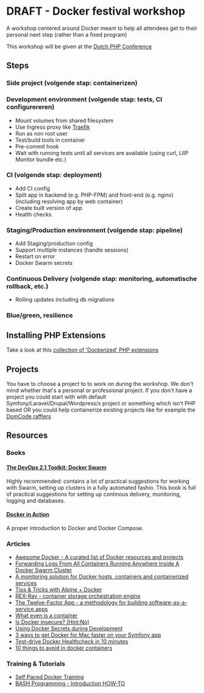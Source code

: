 # DRAFT - Docker festival workshop
A workshop centered around Docker meant to help all attendees get to their personal next step (rather than a fixed program)

This workshop will be given at the [Dutch PHP Conference](https://www.phpconference.nl/)

## Steps

### Side project (volgende stap: containerizen)
### Development environment (volgende stap: tests, CI configurereren)
- Mount volumes from shared filesystem
- Use Ingress proxy like [Traefik](http://lucasvanlierop.nl/blog/2017/06/25/accessing-your-docker-app-via-a-domain-name-using-traefik/)
- Run as non root user
- Test/build tools in container
- Pre-commit hook
- Wait with running tests until all services are available (using curl, LIIP Monitor bundle etc.)
### CI (volgende stap: deployment)
- Add CI config
- Split app in backend (e.g. PHP-FPM) and front-end (e.g. nginx) (including resolving app by web container)  
- Create built version of app
- Health checks

### Staging/Production environment (volgende stap: pipeline)
- Add Staging/production config
- Support multiple instances (handle sessions)
- Restart on error
- Docker Swarm secrets

### Continuous Delivery (volgende stap: monitoring, automatische rollback, etc.)
- Rolling updates including db migrations

### Blue/green, resilience

## Installing PHP Extensions
Take a look at this [collection of 'Dockerized' PHP extensions](https://github.com/lucasvanlierop/docker-php-extensions)

## Projects

You have to choose a project to to work on during the workshop. We don't mind whether that's a personal or professional project. If you don't have a project you could start with with default Symfony/Laravel/Drupal/Wordpress/x project or something which isn't PHP based OR you could help containerize existing projects like for example the [DomCode rafflers](https://travis-ci.org/domcode/rafflers/builds/240328946?utm_source=github_status&utm_medium=notification)

## Resources

### Books

#### [The DevOps 2.1 Toolkit: Docker Swarm](https://leanpub.com/the-devops-2-1-toolkit)
 
Highly recommended: contains a lot of practical suggestions for working with Swarm, setting up clusters in a fully automated fashio. This book is full of practical suggestions for setting up continous delivery, monitoring, logging and databases.

#### [Docker in Action](https://www.manning.com/books/docker-in-action)

A proper introduction to Docker and Docker Compose.

### Articles

- [Awesome Docker - A curated list of Docker resources and projects](https://github.com/veggiemonk/awesome-docker)
- [Forwarding Logs From All Containers Running Anywhere Inside A Docker Swarm Cluster](https://technologyconversations.com/2016/10/24/forwarding-logs-from-all-containers-running-anywhere-inside-a-docker-swarm-cluster/)
- [A monitoring solution for Docker hosts, containers and containerized services](https://stefanprodan.com/2016/a-monitoring-solution-for-docker-hosts-containers-and-containerized-services/)
- [Tips & Tricks with Alpine + Docker](http://blog.zot24.com/tips-tricks-with-alpine-docker/)
- [REX-Ray - container storage orchestration engine](https://rexray.codedellemc.com/)
- [The Twelve-Factor App - a methodology for building software-as-a-service apps](https://12factor.net/)
- [What even is a container](https://jvns.ca/blog/2016/10/10/what-even-is-a-container/)
- [Is Docker insecure? (Hint:No)](http://blog.wercker.com/docker-security-issues)
- [Using Docker Secrets during Development](https://blog.mikesir87.io/2017/05/using-docker-secrets-during-development/)
- [3 ways to get Docker for Mac faster on your Symfony app](http://blog.michaelperrin.fr/2017/04/14/docker-for-mac-on-a-symfony-app/)
- [Test-drive Docker Healthcheck in 10 minutes](https://blog.alexellis.io/test-drive-healthcheck/)
- [10 things to avoid in docker containers](https://developers.redhat.com/blog/2016/02/24/10-things-to-avoid-in-docker-containers/)

### Training & Tutorials

- [Self Paced Docker Training](http://training.play-with-docker.com/)
- [BASH Programming - Introduction HOW-TO](http://tldp.org/HOWTO/Bash-Prog-Intro-HOWTO.html)
